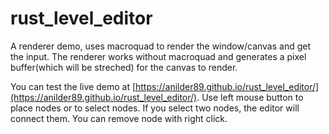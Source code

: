 # rust_level_editor

A renderer demo, uses macroquad to render the window/canvas and get the input. 
The renderer works without macroquad and generates a pixel buffer(which will be streched) for the canvas to render.

You can test the live demo at [https://anilder89.github.io/rust_level_editor/](https://anilder89.github.io/rust_level_editor/).
Use left mouse button to place nodes or to select nodes. If you select two nodes, the editor will connect them. You can remove node with right click.
